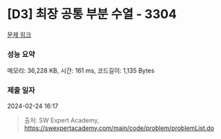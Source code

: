 # [D3] 최장 공통 부분 수열 - 3304 

[문제 링크](https://swexpertacademy.com/main/code/problem/problemDetail.do?contestProbId=AWBOHEx66kIDFAWr) 

### 성능 요약

메모리: 36,228 KB, 시간: 161 ms, 코드길이: 1,135 Bytes

### 제출 일자

2024-02-24 16:17



> 출처: SW Expert Academy, https://swexpertacademy.com/main/code/problem/problemList.do